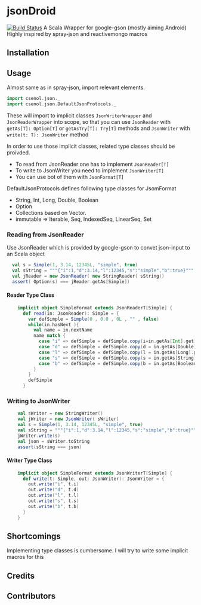 
jsonDroid
=========

[![Build Status](https://travis-ci.org/vngrs/jsonDroid.png?branch=master)](https://travis-ci.org/vngrs/jsonDroid)
A Scala Wrapper for google-gson (mostly aiming Android)
Highly inspired by spray-json and reactivemongo macros

## Installation

## Usage
 
Almost same as in spray-json, import relevant elements.

```scala
import csenol.json._
import csenol.json.DefaultJsonProtocols._
```
These will import to implicit classes ```JsonWriterWrapper``` and ```JsonReaderWrapper``` into scope, so that 
you can use ```JsonReader``` with ```getAs[T]: Option[T]``` or ```getAsTry[T]: Try[T]``` methods and ```JsonWriter``` with ```write(t: T): JsonWriter``` method

In order to use those implicit classes, related type classes should be proivded. 
 * To read from JsonReader one has to implement ```JsonReader[T]``` 
 * To write to JsonWriter you need to implement ```JsonWriter[T]``` 
 * You can use bot of them with ```JsonFormat[T]```

 DefaultJsonProtocols defines following type classes for JsomFormat

 * String, Int, Long, Double, Boolean
 * Option
 * Collections based on Vector.
  * immutable => Iterable, Seq, IndexedSeq, LinearSeq, Set


### Reading from JsonReader

Use JsonReader which is provided by google-gson to convet json-input to an Scala object

```scala
  val s = Simple(1, 3.14, 12345L, "simple", true)
  val sString = """{"i":1,"d":3.14,"l":12345,"s":"simple","b":true}"""
  val jReader = new JsonReader( new StringReader( sString))
  assert( Option(s) === jReader.getAs[Simple])
```

#### Reader Type Class

```scala
    implicit object SimpleFormat extends JsonReaderT[Simple] {
      def read(in: JsonReader): Simple = {
        var defSimple = Simple(0 , 0.0 , 0L , "" , false)
        while(in.hasNext ){
          val name = in.nextName
          name match {
            case "i" => defSimple = defSimple.copy(i=in.getAs[Int].get)
            case "d" => defSimple = defSimple.copy(d = in.getAs[Double].get)
            case "l" => defSimple = defSimple.copy(l = in.getAs[Long].get)
            case "s" => defSimple = defSimple.copy(s = in.getAs[String].get)
            case "b" => defSimple = defSimple.copy(b = in.getAs[Boolean].get)
          }
        }
        defSimple
      }
```

### Writing to JsonWriter

```scala 
    val sWriter = new StringWriter()
    val jWriter = new JsonWriter( sWriter)
    val s = Simple(1, 3.14, 12345L, "simple", true)
    val sString = """{"i":1,"d":3.14,"l":12345,"s":"simple","b":true}"""
    jWriter.write(s)
    val json = sWriter.toString
    assert(sString === json)
```

#### Writer Type Class

```scala
    implicit object SimpleFormat extends JsonWriterT[Simple] {
      def write(t: Simple, out: JsonWriter): JsonWriter = {
        out.write("i", t.i)
        out.write("d", t.d)
        out.write("l", t.l)
        out.write("s", t.s)
        out.write("b", t.b)
      }
    }
```

## Shortcomings
  Implementing type classes is cumbersome. I will try to write some implicit macros for this

## Credits

## Contributors


